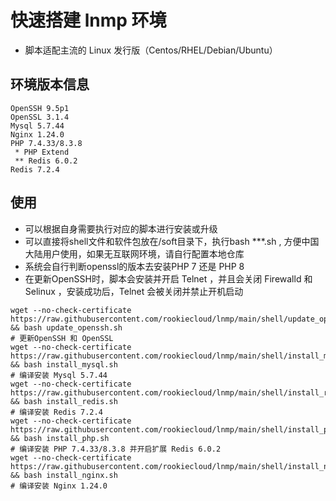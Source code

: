 # 快速搭建 lnmp 环境 

* 脚本适配主流的 Linux 发行版（Centos/RHEL/Debian/Ubuntu）

## 环境版本信息
```
OpenSSH 9.5p1
OpenSSL 3.1.4
Mysql 5.7.44
Nginx 1.24.0
PHP 7.4.33/8.3.8
 * PHP Extend
 ** Redis 6.0.2
Redis 7.2.4
```
## 使用
* 可以根据自身需要执行对应的脚本进行安装或升级
* 可以直接将shell文件和软件包放在/soft目录下，执行bash ***.sh , 方便中国大陆用户使用，如果无互联网环境，请自行配置本地仓库
* 系统会自行判断openssl的版本去安装PHP 7 还是 PHP 8
* 在更新OpenSSH时，脚本会安装并开启 Telnet ，并且会关闭 Firewalld 和 Selinux ，安装成功后，Telnet 会被关闭并禁止开机启动

```shell
wget --no-check-certificate https://raw.githubusercontent.com/rookiecloud/lnmp/main/shell/update_openssh.sh && bash update_openssh.sh
# 更新OpenSSH 和 OpenSSL
wget --no-check-certificate https://raw.githubusercontent.com/rookiecloud/lnmp/main/shell/install_mysql.sh && bash install_mysql.sh
# 编译安装 Mysql 5.7.44
wget --no-check-certificate https://raw.githubusercontent.com/rookiecloud/lnmp/main/shell/install_redis.sh && bash install_redis.sh
# 编译安装 Redis 7.2.4
wget --no-check-certificate https://raw.githubusercontent.com/rookiecloud/lnmp/main/shell/install_php.sh && bash install_php.sh
# 编译安装 PHP 7.4.33/8.3.8 并开启扩展 Redis 6.0.2
wget --no-check-certificate https://raw.githubusercontent.com/rookiecloud/lnmp/main/shell/install_nginx.sh && bash install_nginx.sh
# 编译安装 Nginx 1.24.0
```

